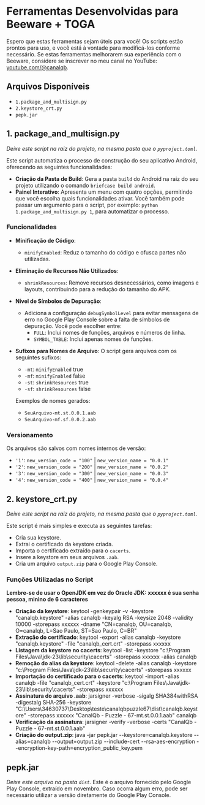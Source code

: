 # Ferramentas Desenvolvidas para Beeware + TOGA

Espero que estas ferramentas sejam úteis para você! Os scripts estão prontos para uso, e você está à vontade para modificá-los conforme necessário. Se estas ferramentas melhorarem sua experiência com o Beeware, considere se inscrever no meu canal no YouTube: [youtube.com/@canalqb](https://youtube.com/@canalqb).

## Arquivos Disponíveis

- `1.package_and_multisign.py`
- `2.keystore_crt.py`
- `pepk.jar`

## 1. package_and_multisign.py

*Deixe este script na raiz do projeto, na mesma pasta que o `pyproject.toml`.*

Este script automatiza o processo de construção do seu aplicativo Android, oferecendo as seguintes funcionalidades:

- **Criação da Pasta de Build**: Gera a pasta `build` do Android na raiz do seu projeto utilizando o comando `briefcase build android`.
- **Painel Interativo**: Apresenta um menu com quatro opções, permitindo que você escolha quais funcionalidades ativar. Você também pode passar um argumento para o script, por exemplo: `python 1.package_and_multisign.py 1`, para automatizar o processo.

### Funcionalidades

- **Minificação de Código**: 
  - `minifyEnabled`: Reduz o tamanho do código e ofusca partes não utilizadas.
  
- **Eliminação de Recursos Não Utilizados**: 
  - `shrinkResources`: Remove recursos desnecessários, como imagens e layouts, contribuindo para a redução do tamanho do APK.
  
- **Nível de Símbolos de Depuração**: 
  - Adiciona a configuração `debugSymbolLevel` para evitar mensagens de erro no Google Play Console sobre a falta de símbolos de depuração. Você pode escolher entre:
    - `FULL`: Inclui nomes de funções, arquivos e números de linha.
    - `SYMBOL_TABLE`: Inclui apenas nomes de funções.

- **Sufixos para Nomes de Arquivo**: 
  O script gera arquivos com os seguintes sufixos:
  - `-mt`: `minifyEnabled` true
  - `-mf`: `minifyEnabled` false
  - `-st`: `shrinkResources` true
  - `-sf`: `shrinkResources` false

  Exemplos de nomes gerados:
  - `SeuArquivo-mt.st.0.0.1.aab`
  - `SeuArquivo-mf.sf.0.0.2.aab`

### Versionamento

Os arquivos são salvos com nomes internos de versão:
- `'1'`: `new_version_code = "100"` | `new_version_name = "0.0.1"`
- `'2'`: `new_version_code = "200"` | `new_version_name = "0.0.2"`
- `'3'`: `new_version_code = "300"` | `new_version_name = "0.0.3"`
- `'4'`: `new_version_code = "400"` | `new_version_name = "0.0.4"`

## 2. keystore_crt.py

*Deixe este script na raiz do projeto, na mesma pasta que o `pyproject.toml`.*

Este script é mais simples e executa as seguintes tarefas:

- Cria sua keystore.
- Extrai o certificado da keystore criada.
- Importa o certificado extraído para o `cacerts`.
- Insere a keystore em seus arquivos `.aab`.
- Cria um arquivo `output.zip` para o Google Play Console.

### Funções Utilizadas no Script

**Lembre-se de usar o OpenJDK em vez do Oracle JDK:**
**xxxxxx é sua senha pessoa, minino de 6 caracteres**

- **Criação da keystore**: keytool -genkeypair -v -keystore "canalqb.keystore" -alias canalqb -keyalg RSA -keysize 2048 -validity 10000 -storepass xxxxxx -dname "CN=canalqb, OU=canalqb, O=canalqb, L=Sao Paulo, ST=Sao Paulo, C=BR"
- **Extração do certificado**: keytool -export -alias canalqb -keystore "canalqb.keystore" -file "canalqb_cert.crt" -storepass xxxxxx
- **Listagem da keystore no cacerts**: keytool -list -keystore "c:\Program Files\Java\jdk-23\lib\security\cacerts" -storepass xxxxxx -alias canalqb
- **Remoção do alias da keystore**: keytool -delete -alias canalqb -keystore "c:\Program Files\Java\jdk-23\lib\security\cacerts" -storepass xxxxxx 
- **Importação do certificado para o cacerts**: keytool -import -alias canalqb -file "canalqb_cert.crt" -keystore "c:\Program Files\Java\jdk-23\lib\security\cacerts" -storepass xxxxxx 
- **Assinatura do arquivo .aab**: jarsigner -verbose -sigalg SHA384withRSA -digestalg SHA-256 -keystore "C:\Users\34630737\Desktop\teste\canalqbpuzzle67\dist\canalqb.keystore" -storepass xxxxxx "CanalQb - Puzzle - 67-mt.st.0.0.1.aab" canalqb  
- **Verificação da assinatura**: jarsigner -verify -verbose -certs "CanalQb - Puzzle - 67-mt.st.0.0.1.aab"
- **Criação do output.zip**: java -jar pepk.jar --keystore=canalqb.keystore --alias=canalqb --output=output.zip --include-cert --rsa-aes-encryption --encryption-key-path=encryption_public_key.pem


## pepk.jar

*Deixe este arquivo na pasta `dist`.*
Este é o arquivo fornecido pelo Google Play Console, extraído em novembro. Caso ocorra algum erro, pode ser necessário utilizar a versão diretamente do Google Play Console.

